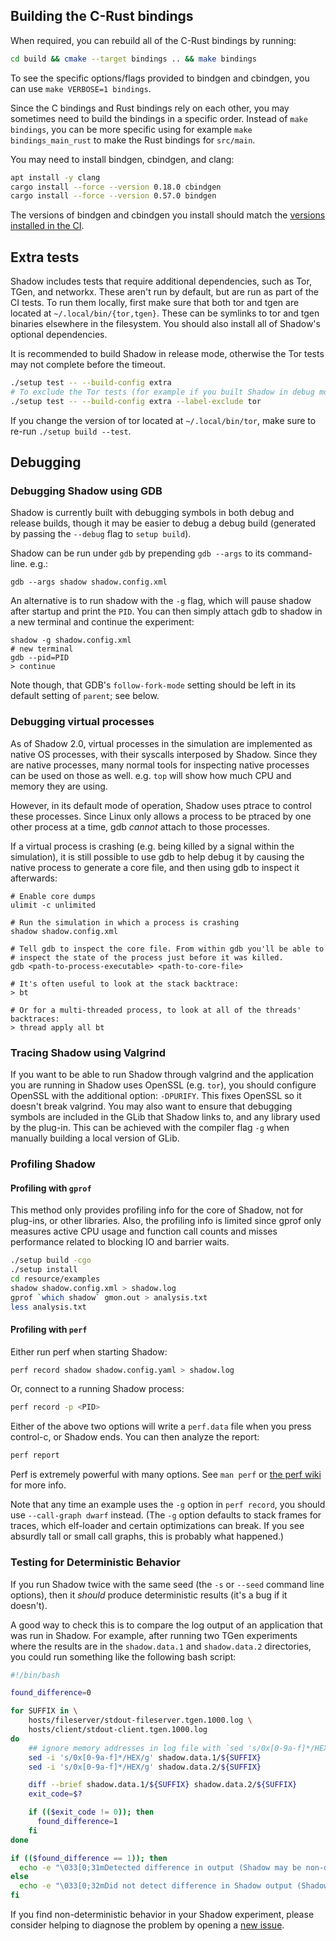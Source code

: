 ## Building the C-Rust bindings

When required, you can rebuild all of the C-Rust bindings by running:

```bash
cd build && cmake --target bindings .. && make bindings
```

To see the specific options/flags provided to bindgen and cbindgen, you can use `make VERBOSE=1 bindings`.

Since the C bindings and Rust bindings rely on each other, you may sometimes need to build the bindings in a specific order. Instead of `make bindings`, you can be more specific using for example `make bindings_main_rust` to make the Rust bindings for `src/main`.

You may need to install bindgen, cbindgen, and clang:

```bash
apt install -y clang
cargo install --force --version 0.18.0 cbindgen
cargo install --force --version 0.57.0 bindgen
```

The versions of bindgen and cbindgen you install should match the [versions installed in the CI](https://github.com/shadow/shadow/blob/dev/.github/workflows/lint.yml).

## Extra tests

Shadow includes tests that require additional dependencies, such as Tor, TGen, and networkx. These aren't run by default, but are run as part of the CI tests. To run them locally, first make sure that both tor and tgen are located at `~/.local/bin/{tor,tgen}`. These can be symlinks to tor and tgen binaries elsewhere in the filesystem. You should also install all of Shadow's optional dependencies.

It is recommended to build Shadow in release mode, otherwise the Tor tests may not complete before the timeout.

```bash
./setup test -- --build-config extra
# To exclude the Tor tests (for example if you built Shadow in debug mode)
./setup test -- --build-config extra --label-exclude tor
```

If you change the version of tor located at `~/.local/bin/tor`, make sure to re-run `./setup build --test`.

## Debugging

### Debugging Shadow using GDB

Shadow is currently built with debugging symbols in both debug and release
builds, though it may be easier to debug a debug build (generated by passing
the `--debug` flag to `setup build`).

Shadow can be run under `gdb` by prepending `gdb --args` to its command-line. e.g.:

```
gdb --args shadow shadow.config.xml
```

An alternative is to run shadow with the `-g` flag, which will pause shadow
after startup and print the `PID`. You can then simply attach gdb to shadow in
a new terminal and continue the experiment:

```
shadow -g shadow.config.xml
# new terminal
gdb --pid=PID
> continue
```

Note though, that GDB's `follow-fork-mode` setting should be left in its default
setting of `parent`; see below.

### Debugging virtual processes

As of Shadow 2.0, virtual processes in the simulation are implemented as native
OS processes, with their syscalls interposed by Shadow. Since they are native
processes, many normal tools for inspecting native processes can be used on
those as well. e.g. `top` will show how much CPU and memory they are using.

However, in its default mode of operation, Shadow uses ptrace to control these
processes. Since Linux only allows a process to be ptraced by one other process
at a time, gdb *cannot* attach to those processes.

If a virtual process is crashing (e.g. being killed by a signal within the
simulation), it is still possible to use gdb to help debug it by causing the
native process to generate a core file, and then using gdb to inspect it
afterwards:

```
# Enable core dumps
ulimit -c unlimited

# Run the simulation in which a process is crashing
shadow shadow.config.xml

# Tell gdb to inspect the core file. From within gdb you'll be able to
# inspect the state of the process just before it was killed. 
gdb <path-to-process-executable> <path-to-core-file>

# It's often useful to look at the stack backtrace:
> bt

# Or for a multi-threaded process, to look at all of the threads' backtraces:
> thread apply all bt
```

### Tracing Shadow using Valgrind

If you want to be able to run Shadow through valgrind and the application you 
are running in Shadow uses OpenSSL (e.g. `tor`), you should configure OpenSSL with the 
additional option: `-DPURIFY`. This fixes OpenSSL so it doesn't break valgrind.
You may also want to ensure that debugging symbols are included in the GLib
that Shadow links to, and any library used by the plug-in. This can be achieved
with the compiler flag `-g` when manually building a local version of GLib.

### Profiling Shadow

#### Profiling with `gprof`

This method only provides profiling info for the core of Shadow, not for
plug-ins, or other libraries. Also, the profiling info is limited since gprof
only measures active CPU usage and function call counts and misses performance
related to blocking IO and barrier waits.

```bash
./setup build -cgo
./setup install
cd resource/examples
shadow shadow.config.xml > shadow.log
gprof `which shadow` gmon.out > analysis.txt
less analysis.txt
```

#### Profiling with `perf`

Either run perf when starting Shadow:

```bash
perf record shadow shadow.config.yaml > shadow.log
```

Or, connect to a running Shadow process:

```bash
perf record -p <PID>
```

Either of the above two options will write a `perf.data` file when you press control-c, or Shadow ends. You can then analyze the report:

```bash
perf report
```

Perf is extremely powerful with many options. See `man perf` or [the perf wiki](https://perf.wiki.kernel.org/index.php/Tutorial) for more info.

Note that any time an example uses the `-g` option in `perf record`, you should use `--call-graph dwarf` instead. (The `-g` option defaults to stack frames for traces, which elf-loader and certain optimizations can break. If you see absurdly tall or small call graphs, this is probably what happened.)

### Testing for Deterministic Behavior

If you run Shadow twice with the same seed (the `-s` or `--seed` command line options), then it _should_ produce deterministic results (it's a bug if it doesn't).

A good way to check this is to compare the log output of an application that was run in Shadow. For example, after running two TGen experiments where the results are in the `shadow.data.1` and `shadow.data.2` directories, you could run something like the following bash script:

```bash
#!/bin/bash

found_difference=0

for SUFFIX in \
    hosts/fileserver/stdout-fileserver.tgen.1000.log \
    hosts/client/stdout-client.tgen.1000.log
do
    ## ignore memory addresses in log file with `sed 's/0x[0-9a-f]*/HEX/g' FILENAME`
    sed -i 's/0x[0-9a-f]*/HEX/g' shadow.data.1/${SUFFIX}
    sed -i 's/0x[0-9a-f]*/HEX/g' shadow.data.2/${SUFFIX}

    diff --brief shadow.data.1/${SUFFIX} shadow.data.2/${SUFFIX}
    exit_code=$?

    if (($exit_code != 0)); then
      found_difference=1
    fi
done

if (($found_difference == 1)); then
  echo -e "\033[0;31mDetected difference in output (Shadow may be non-deterministic).\033[0m"
else
  echo -e "\033[0;32mDid not detect difference in Shadow output (Shadow may be deterministic).\033[0m"
fi
```

If you find non-deterministic behavior in your Shadow experiment, please consider helping to diagnose the problem by opening a [new issue](https://github.com/shadow/shadow/issues/new).

